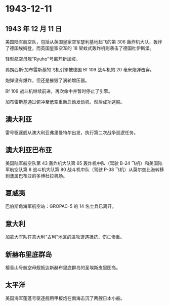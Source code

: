 # 1943-12-11

## 1943 年 12 月 11 日

美国陆军航空队，包括从英国皇家空军瑟利基地起飞的第 306
轰炸机大队，轰炸了德国埃姆登，而英国皇家空军的 18
架蚊式轰炸机则袭击了德国杜伊斯堡。

轻型航空母舰"Ryuho"号离开新加坡。

弗朗西斯·加布雷斯基的飞机引擎被德国 Bf 109 战斗机的 20 毫米炮弹击穿。

炮弹没有爆炸，但还是摧毁了涡轮增压器。

Bf 109 战斗机继续前进，再次命中并暂时停止了引擎。

加布雷斯基通过俯冲至低空重新启动发动机，然后成功逃脱。

## 澳大利亚

雷号驱逐舰从澳大利亚弗里曼特尔出发，执行第二次战争巡逻任务。

## 澳大利亚巴布亚

美国陆军航空队第 43 轰炸机大队第 65 轰炸机中队（驾驶 B-24
飞机）和美国陆军航空队第 8 战斗机大队第 80 战斗机中队（驾驶 P-38
飞机）从莫尔兹比港转移到澳属巴布亚的多博杜拉机场。

## 夏威夷

巴伯斯角海军航空站：GROPAC-5 的 14 名士兵已离开。

## 意大利

加拿大军队在意大利"古利"地区的进攻遭遇抵抗，伤亡惨重。

## 新赫布里底群岛

檀香山号航空母舰抵达新赫布里底群岛的圣埃斯皮里图岛。

## 太平洋

美国海军蓬蓬号驱逐舰用甲板炮在南海击沉了两艘日本小船。

